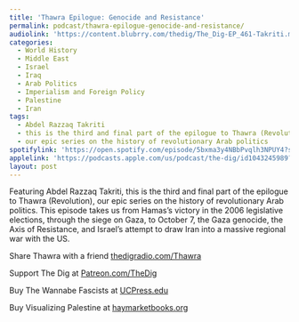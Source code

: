 ```yaml
---
title: 'Thawra Epilogue: Genocide and Resistance'
permalink: podcast/thawra-epilogue-genocide-and-resistance/
audiolink: 'https://content.blubrry.com/thedig/The_Dig-EP_461-Takriti.mp3'
categories:
  - World History
  - Middle East
  - Israel
  - Iraq
  - Arab Politics
  - Imperialism and Foreign Policy
  - Palestine
  - Iran
tags:
  - Abdel Razzaq Takriti
  - this is the third and final part of the epilogue to Thawra (Revolution)
  - our epic series on the history of revolutionary Arab politics
spotifylink: 'https://open.spotify.com/episode/5bxma3y4NBbPvqlh3NPUY4?si=7681b39224894448'
applelink: 'https://podcasts.apple.com/us/podcast/the-dig/id1043245989?i=1000672763135'
layout: post
---
```


Featuring Abdel Razzaq Takriti, this is the third and final part of the epilogue to Thawra (Revolution), our epic series on the history of revolutionary Arab politics. This episode takes us from Hamas’s victory in the 2006 legislative elections, through the siege on Gaza, to October 7, the Gaza genocide, the Axis of Resistance, and Israel’s attempt to draw Iran into a massive regional war with the US.

Share Thawra with a friend [thedigradio.com/Thawra](thedigradio.com/Thawra)

Support The Dig at [Patreon.com/TheDig](Patreon.com/TheDig)

Buy The Wannabe Fascists at [UCPress.edu](UCPress.edu)

Buy Visualizing Palestine at [haymarketbooks.org](haymarketbooks.org)
